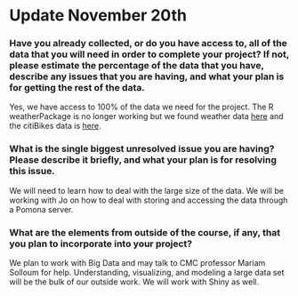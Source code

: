 # Update November 20th

### Have you already collected, or do you have access to, all of the data that you will need in order to complete your project? If not, please estimate the percentage of the data that you have, describe any issues that you are having, and what your plan is for getting the rest of the data.

Yes, we have access to 100% of the data we need for the project. The R weatherPackage is no longer working but we found weather data [here](https://mesonet.agron.iastate.edu/request/download.phtml?network=NY_ASOS#) and the citiBikes data is [here](https://s3.amazonaws.com/tripdata/index.html).

### What is the single biggest unresolved issue you are having? Please describe it briefly, and what your plan is for resolving this issue.

We will need to learn how to deal with the large size of the data. We will be working with Jo on how to deal with storing and accessing the data through a Pomona server. 

### What are the elements from outside of the course, if any, that you plan to incorporate into your project?

We plan to work with Big Data and may talk to CMC professor Mariam Solloum for help. Understanding, visualizing, and modeling a large data set will be the bulk of our outside work. We will work with Shiny as well.
